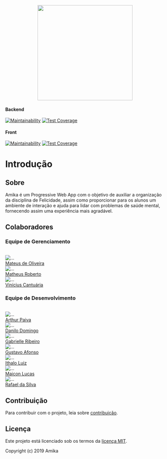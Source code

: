 <p align="center"> <img src="assets/img/logo.png" width="auto" height="300" />
<br>

#### Backend
[![Maintainability](https://api.codeclimate.com/v1/badges/fa0fbed2c8fa7014e542/maintainability)](https://codeclimate.com/github/fga-eps-mds/2019.2-Amika-Backend/maintainability)
[![Test Coverage](https://api.codeclimate.com/v1/badges/fa0fbed2c8fa7014e542/test_coverage)](https://codeclimate.com/github/fga-eps-mds/2019.2-Amika-Backend/test_coverage)

#### Front
[![Maintainability](https://api.codeclimate.com/v1/badges/e6c21399ba32b11ab1d1/maintainability)](https://codeclimate.com/github/fga-eps-mds/2019.2-Amika-Frontend/maintainability)
[![Test Coverage](https://api.codeclimate.com/v1/badges/e6c21399ba32b11ab1d1/test_coverage)](https://codeclimate.com/github/fga-eps-mds/2019.2-Amika-Frontend/test_coverage)

# Introdução


## Sobre
Amika é um Progressive Web App com o objetivo de auxiliar a organização da disciplina de Felicidade, assim como proporcionar para os alunos um ambiente de interação e ajuda para lidar com problemas de saúde mental, fornecendo assim uma experiência mais agradável.


## Colaboradores

### Equipe de Gerenciamento

<br>
<div class="container">
  <div class="row">
    <div class="col-sm container-img">
        <img src="./assets/img/time/oliveira.jpeg" alt="..." class="img-thumbnail image">
            <div class="middle">
              <div class="text">
                <a href="https://github.com/MateusO97">Mateus de Oliveira</a>
              </div>
            </div>
    </div>
    <div class="col-sm container-img">
      <img src="./assets/img/time/roberto.jpeg" alt="..." class="img-thumbnail image">  
          <div class="middle">
            <div class="text">
            <a href="https://github.com/Matheus456">Matheus Roberto</a>
            </div>
          </div>
    </div>
    <div class="col-sm container-img">
    <img src="./assets/img/time/cantuaria.jpeg" alt="..." class="img-thumbnail image">
        <div class="middle">
          <div class="text">
          <a href="https://github.com/cantuariavc">Vinícius Cantuária</a>
          </div>
        </div>
    </div>
  </div>

### Equipe de Desenvolvimento

<br>
<div class="container">
  <div class="row">
    <div class="col-sm-4 container-img">
        <img src="./assets/img/time/arthur.jpeg" alt="..." class="img-thumbnail image">
            <div class="middle">
              <div class="text">
                <a href="https://github.com/ArthurPaivaT">Arthur Paiva</a>
              </div>
            </div>
    </div>
    <div class="col-sm-4 container-img">
      <img src="./assets/img/time/danilo.jpeg" alt="..." class="img-thumbnail image">  
          <div class="middle">
            <div class="text">
            <a href="https://github.com/Danilow200">Danilo Domingo</a>
            </div>
          </div>
    </div>
    <div class="col-sm-4 container-img">
    <img src="./assets/img/time/gabrielle.jpeg" alt="..." class="img-thumbnail image">
        <div class="middle">
          <div class="text">
          <a href="https://github.com/Gabrielle-Ribeiro">Gabrielle Ribeiro</a>
          </div>
        </div>
        </div>
    <div class="col-sm-4 container-img">
    <img src="./assets/img/time/gustavo.jpeg" alt="..." class="img-thumbnail image">
        <div class="middle">
          <div class="text">
          <a href="https://github.com/GustavoAPS">Gustavo Afonso</a>
          </div>
        </div>
        </div>
    <div class="col-sm-4 container-img">
    <img src="./assets/img/time/ithalo.jpeg" alt="..." class="img-thumbnail image">
        <div class="middle">
          <div class="text">
          <a href="https://github.com/ithaloazevedo">Ithalo Luiz</a>
          </div>
        </div>
        </div>
    <div class="col-sm-4 container-img">
    <img src="./assets/img/time/maicon.jpeg" alt="..." class="img-thumbnail image">
        <div class="middle">
          <div class="text">
          <a href="https://github.com/MaiconMares">Maicon Lucas</a>
          </div>
        </div>
        </div>
    <div class="col-sm-4 container-img">
    <img src="./assets/img/time/rafael.jpg" alt="..." class="img-thumbnail image">
        <div class="middle">
          <div class="text">
          <a href="https://github.com/thefael">Rafael da Silva</a>
          </div>
        </div>
        </div>
    </div>
  </div>

## Contribuição

Para contribuir com o projeto, leia sobre [contribuição](https://github.com/fga-eps-mds/2019.2-Grupo9/blob/master/.github/CONTRIBUTING.md).

## Licença

Este projeto está licenciado sob os termos da [licença MIT](https://github.com/fga-eps-mds/2019.2-Amika-Wiki/blob/master/LICENSE).

Copyright (c) 2019 Amika